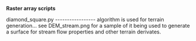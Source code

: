 **Raster array scripts**

diamond_square.py
-----------------  algorithm is used for terrain generation... see DEM_stream.png for a sample of it being used to generate a surface for stream flow properties and other terrain derivates.
